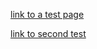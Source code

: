 <script
      async
      id="cbgCompPack"
      src="https://compliance-pack.carlsberggroup.com/cbgCompPack.js"
      data-gtm-id="[your GTM container ID]"
      data-prj-id="[your project ID]"
      data-market="[market code]"
      data-verify-age="true">
</script>
<style>
  .inner {
    max-width: 1024px !important;
  }
</style>

<script>
  function logEvent(event) {
    console.log(JSON.stringify(event));
  }
</script>

[link to a test page](test/index.md)

[link to second test](test2.md)

<script src="https://coupons.valassis.eu/scripts/core/util/init.js"></script>
<div id="ValassisGallery" style="width: 100%" data-logEvent="logEvent"></div>
